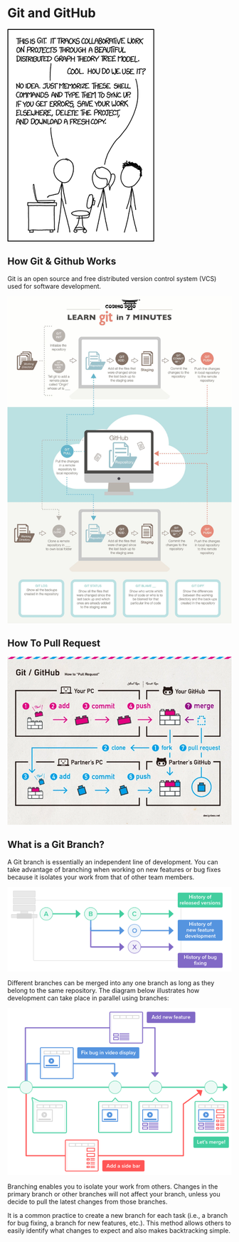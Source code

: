 # Git and GitHub

![](<../.gitbook/assets/image (1) (1) (1).png>)

## How Git & Github Works

Git is an open source and free distributed version control system (VCS) used for software development.

![](<../.gitbook/assets/image (2) (1) (1) (1).png>)

## How To Pull Request

![](<../.gitbook/assets/image (3) (1) (1) (1).png>)

## What is a Git Branch?

A Git branch is essentially an independent line of development. You can take advantage of branching when working on new features or bug fixes because it isolates your work from that of other team members.

![](<../.gitbook/assets/image (4) (1) (1) (1).png>)

Different branches can be merged into any one branch as long as they belong to the same repository. The diagram below illustrates how development can take place in parallel using branches:

&#x20;

![](<../.gitbook/assets/image (2) (1) (1).png>)

Branching enables you to isolate your work from others. Changes in the primary branch or other branches will not affect your branch, unless you decide to pull the latest changes from those branches.

It is a common practice to create a new branch for each task (i.e., a branch for bug fixing, a branch for new features, etc.). This method allows others to easily identify what changes to expect and also makes backtracking simple.
